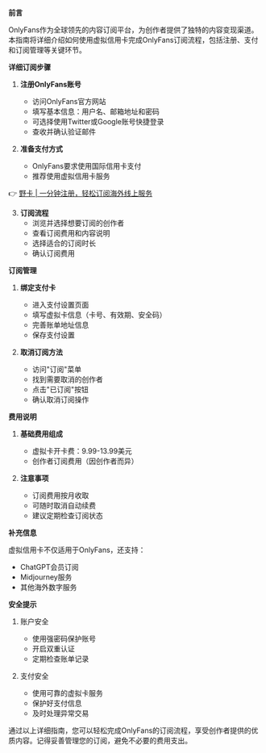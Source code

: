 **前言**

OnlyFans作为全球领先的内容订阅平台，为创作者提供了独特的内容变现渠道。本指南将详细介绍如何使用虚拟信用卡完成OnlyFans订阅流程，包括注册、支付和订阅管理等关键环节。

**详细订阅步骤**

1. **注册OnlyFans账号**
   - 访问OnlyFans官方网站
   - 填写基本信息：用户名、邮箱地址和密码
   - 可选择使用Twitter或Google账号快捷登录
   - 查收并确认验证邮件

2. **准备支付方式**
   - OnlyFans要求使用国际信用卡支付
   - 推荐使用虚拟信用卡服务

👉 [野卡 | 一分钟注册，轻松订阅海外线上服务](https://bit.ly/bewildcard)

3. **订阅流程**
   - 浏览并选择想要订阅的创作者
   - 查看订阅费用和内容说明
   - 选择适合的订阅时长
   - 确认订阅费用

**订阅管理**

1. **绑定支付卡**
   - 进入支付设置页面
   - 填写虚拟卡信息（卡号、有效期、安全码）
   - 完善账单地址信息
   - 保存支付设置

2. **取消订阅方法**
   - 访问"订阅"菜单
   - 找到需要取消的创作者
   - 点击"已订阅"按钮
   - 确认取消订阅操作

**费用说明**

1. **基础费用组成**
   - 虚拟卡开卡费：9.99-13.99美元
   - 创作者订阅费用（因创作者而异）

2. **注意事项**
   - 订阅费用按月收取
   - 可随时取消自动续费
   - 建议定期检查订阅状态

**补充信息**

虚拟信用卡不仅适用于OnlyFans，还支持：
- ChatGPT会员订阅
- Midjourney服务
- 其他海外数字服务

**安全提示**

1. 账户安全
   - 使用强密码保护账号
   - 开启双重认证
   - 定期检查账单记录

2. 支付安全
   - 使用可靠的虚拟卡服务
   - 保护好支付信息
   - 及时处理异常交易

通过以上详细指南，您可以轻松完成OnlyFans的订阅流程，享受创作者提供的优质内容。记得妥善管理您的订阅，避免不必要的费用支出。
